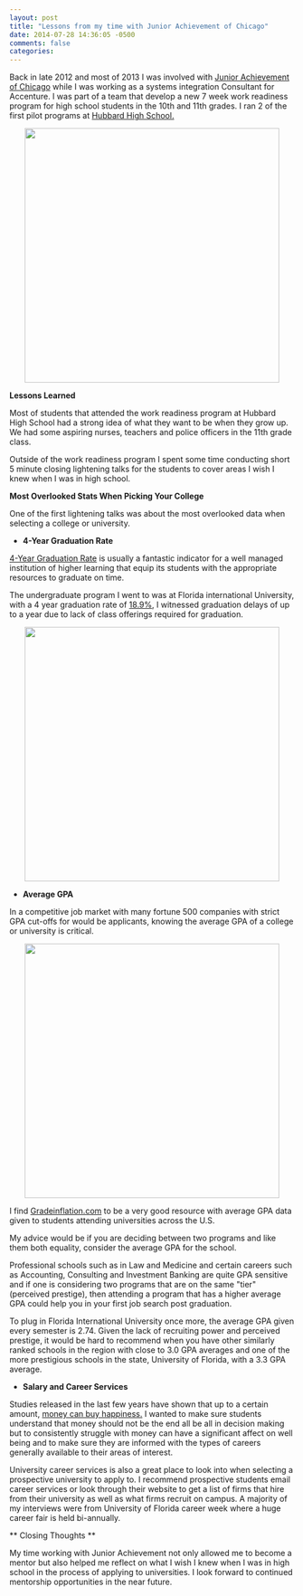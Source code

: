 ```yaml
---
layout: post
title: "Lessons from my time with Junior Achievement of Chicago"
date: 2014-07-28 14:36:05 -0500
comments: false
categories: 
---
```


Back in late 2012 and most of 2013 I was involved with <a href="http://www.jachicago.org/
" target="_blank">Junior Achievement of Chicago</a> while I was working as a systems integration Consultant for Accenture. I was part of a team that develop a new 7 week work readiness program for high school students in the 10th and 11th grades. I ran 2 of the first pilot programs at <a href="http://www.hubbardhighschool.org/" target="_blank">Hubbard High School.</a>

<p align="center">
  <img src = http://imgur.com/Rd7VCi0 width="450" height="450">
</p>

<!-- more --> 

**Lessons Learned** 

Most of students that attended the work readiness program at Hubbard High School had a strong idea of what they want to be when they grow up. We had some aspiring nurses, teachers and police officers in the 11th grade class. 

Outside of the work readiness program I spent some time conducting short 5 minute closing lightening talks for the students to cover areas I wish I knew when I was in high school.

**Most Overlooked Stats When Picking Your College** 

One of the first lightening talks was about the most overlooked data when selecting a college or university.

+ **4-Year Graduation Rate** 

<a href="http://colleges.usnews.rankingsandreviews.com/best-colleges/rankings/highest-grad-rate?src=stats">4-Year Graduation Rate</a> is usually a fantastic indicator for a well managed institution of higher learning that equip its students with the appropriate resources to graduate on time. 

The undergraduate program I went to was at Florida international University, with a 4 year graduation rate of <a href="http://www.collegefactual.com/colleges/florida-international-university/academic-life/graduation-and-retention/#">18.9%</a>, I witnessed graduation delays of up to a year due to lack of class offerings required for graduation.

<p align="center">
  <img src = http://i.imgur.com/pD8MWvt.jpg width="450" height="450">
</p>

+ **Average GPA**

In a competitive job market with many fortune 500 companies with strict GPA cut-offs for would be applicants, knowing the average GPA of a college or university is critical.

<p align="center">
  <img src = http://imgur.com/eMON3rg width="450" height="450">
</p>

I find <a href="http://www.gradeinflation.com/">Gradeinflation.com</a> to be a very good resource with average GPA data given to students attending universities across the U.S. 

My advice would be if you are deciding between two programs and like them both equality, consider the average GPA for the school. 

Professional schools such as in Law and Medicine and certain careers such as Accounting, Consulting and Investment Banking are quite GPA sensitive and if one is considering two programs that are on the same "tier" (perceived prestige), then attending a program that has a higher average GPA could help you in your first job search post graduation.

To plug in Florida International University once more, the average GPA given every semester is 2.74. Given the lack of recruiting power and perceived prestige, it would be hard to recommend when you have other similarly ranked schools in the region with close to 3.0 GPA averages and one of the more prestigious schools in the state, University of Florida, with a 3.3 GPA average. 

+ **Salary and Career Services**

Studies released in the last few years have shown that up to a certain amount, <a href="http://content.time.com/time/magazine/article/0,9171,2019628,00.html">money can buy happiness.</a> I wanted to make sure students understand that money should not be the end all be all in decision making but to consistently struggle with money can have a significant affect on well being and to make sure they are informed with the types of careers generally available to their areas of interest.

University career services is also a great place to look into when selecting a prospective university to apply to. I recommend prospective students email career services or look through their website to get a list of firms that hire from their university as well as what firms recruit on campus. A majority of my interviews were from University of Florida career week where a huge career fair is held bi-annually.

** Closing Thoughts **

My time working with Junior Achievement not only allowed me to become a mentor but also helped me reflect on what I wish I knew when I was in high school in the process of applying to universities. I look forward to continued mentorship opportunities in the near future. 


